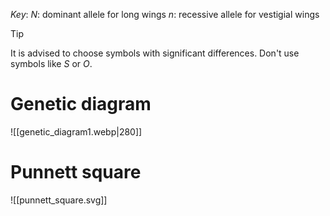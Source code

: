 *Key*:
$N$: dominant allele for long wings
$n$: recessive allele for vestigial wings

> [!tip]
> It is advised to choose symbols with significant differences.
> Don't use symbols like $S$ or $O$.

# Genetic diagram
![[genetic_diagram1.webp|280]]

# Punnett square
![[punnett_square.svg]]
